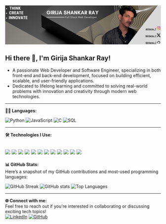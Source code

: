 ![banner](./assets/Github%20Background.png)

## Hi there 👋, I'm Girija Shankar Ray!
- A passionate Web Developer and Software Engineer, specializing in both front-end and back-end development, focused on building efficient, scalable, and user-friendly applications.
- Dedicated to lifelong learning and committed to solving real-world problems with innovation and creativity through modern web technologies.

---


**👨‍💻 Languages:**

![Python](https://img.shields.io/badge/-Python-000?&logo=Python)
![JavaScript](https://img.shields.io/badge/-JavaScript-000?&logo=JavaScript)
![C](https://img.shields.io/badge/-C-000?&logo=C)
![SQL](https://img.shields.io/badge/-SQL-000?&logo=MySQL)

---

**🛠 Technologies I Use:**

![](https://img.shields.io/badge/HTML5-E34F26?style=for-the-badge&logo=html5&logoColor=white)
![](https://img.shields.io/badge/CSS3-1572B6?style=for-the-badge&logo=css3&logoColor=white)
![](https://img.shields.io/badge/JavaScript-F7DF1E?style=for-the-badge&logo=javascript&logoColor=black)
![](https://img.shields.io/badge/React-61DAFB?style=for-the-badge&logo=react&logoColor=white)
![](https://img.shields.io/badge/Node.js-86BE00?style=for-the-badge&logo=node.js&logoColor=white)
![](https://img.shields.io/badge/Bash-4EAA25?style=for-the-badge&logo=gnubash&logoColor=white)
![](https://img.shields.io/badge/MySQL-F79F17?style=for-the-badge&logo=mysql&logoColor=white)
![](https://img.shields.io/badge/npm-CB3837?style=for-the-badge&logo=npm&logoColor=white)
![](https://img.shields.io/badge/VS_Code-0078D4?style=for-the-badge&logo=visual%20studio%20code&logoColor=white)
![](https://img.shields.io/badge/Git-F05032?style=for-the-badge&logo=git&logoColor=white)
![](https://img.shields.io/badge/Github-F05032?style=for-the-badge&logo=github&logoColor=white)
![](https://img.shields.io/badge/Markdown-F71A4A?style=for-the-badge&logo=markdown&logoColor=white)
---

**📊 GitHub Stats:**  
Here’s a snapshot of my GitHub contributions and most-used programming languages:

![GitHub Streak](https://streak-stats.demolab.com?user=Girijaray07&theme=gruvbox&hide_border=false)
![GitHub stats](https://github-readme-stats.vercel.app/api?username=Girijaray07&show=reviews,discussions_started,discussions_answered,prs_merged,prs_merged_percentage&theme=gruvbox&show_owner=false)
![Top Languages](https://github-readme-stats.vercel.app/api/top-langs/?username=Girijaray07&layout=compact&theme=gruvbox)


---

**🌐 Connect with me:**  
Feel free to reach out if you're interested in collaborating or discussing exciting tech topics!  
[![LinkedIn](https://img.shields.io/badge/LinkedIn-0A66C2?style=for-the-badge&logo=linkedin&logoColor=white)](https://www.linkedin.com/in/girija-shankar-ray/) 
[![GitHub](https://img.shields.io/badge/GitHub-181717?style=for-the-badge&logo=github&logoColor=white)](https://github.com/Girijaray07)

<!-- [Portfolio](https://yourportfolio.com)-->


